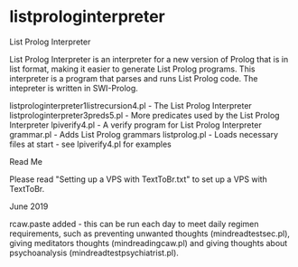 # listprologinterpreter
List Prolog Interpreter

List Prolog Interpreter is an interpreter for a new version of Prolog that is in list format, making it easier to generate List Prolog programs.  This interpreter is a program that parses and runs List Prolog code.  The intepreter is written in SWI-Prolog.

listprologinterpreter1listrecursion4.pl - The List Prolog Interpreter
listprologinterpreter3preds5.pl - More predicates used by the List Prolog Interpreter
lpiverify4.pl - A verify program for List Prolog Interpreter
grammar.pl - Adds List Prolog grammars
listprolog.pl - Loads necessary files at start - see lpiverify4.pl for examples

Read Me

Please read "Setting up a VPS with TextToBr.txt" to set up a VPS with TextToBr.

June 2019

rcaw.paste added - this can be run each day to meet daily regimen requirements, such as preventing unwanted thoughts (mindreadtestsec.pl), giving meditators thoughts (mindreadingcaw.pl) and giving thoughts about psychoanalysis (mindreadtestpsychiatrist.pl).
